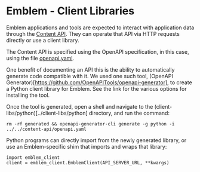 # Emblem - Client Libraries

Emblem applications and tools are expected to interact with application data
through the [Content API](./content-api.md). They can operate that API via HTTP
requests directly or use a client library.

The Content API is specified using the OpenAPI specification, in this case, using
the file [openapi.yaml](../content-api/openapi.yaml).

One benefit of documenting an API this is the ability to automatically generate
code compatible with it. We used one such tool,
(OpenAPI Generator)[https://github.com/OpenAPITools/openapi-generator],
to create a Python client library for Emblem. See the link for the various 
options for installing the tool.

Once the tool is generated, open a shell and navigate to the
(client-libs/python)[../client-libs/python] directory, and run the command:

    rm -rf generated && openapi-generator-cli generate -g python -i ../../content-api/openapi.yaml

Python programs can directly import from the newly generated library, or use
an Emblem-specific shim that imports and wraps that library:

    import emblem_client
    client = emblem_client.EmblemClient(API_SERVER_URL, **kwargs)
